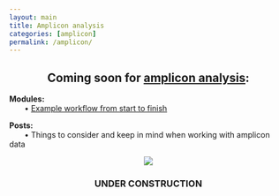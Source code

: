 ```yaml
---
layout: main
title: Amplicon analysis
categories: [amplicon]
permalink: /amplicon/
---
```


<center><h2>Coming soon for <a href="/amplicon/">amplicon analysis</a>:</h2></center>

__Modules:__  
&nbsp;&nbsp;&nbsp;&nbsp;&nbsp;&nbsp; • [Example workflow from start to finish](/amplicon/workflow_ex)

__Posts:__  
&nbsp;&nbsp;&nbsp;&nbsp;&nbsp;&nbsp; • Things to consider and keep in mind when working with amplicon data  


<center><img src="{{ site.url }}/images/under_construction.jpeg"></center>
<center><h3>UNDER CONSTRUCTION</h3></center>
